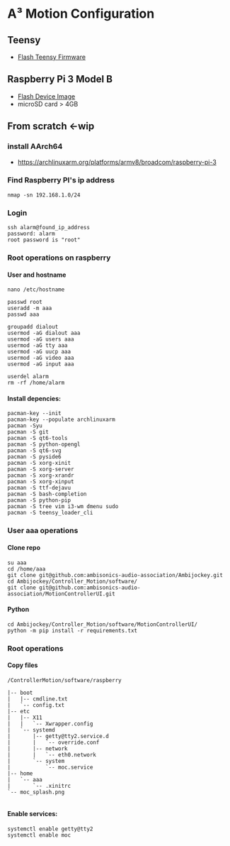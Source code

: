 # A³ Motion Configuration
## Teensy
- [Flash Teensy Firmware](https://doc.a3-audio.com/development/flashTeensy.html) 

## Raspberry Pi 3 Model B
- [Flash Device Image](https://doc.a3-audio.com/development/imaging.html)
- microSD card > 4GB

##  From scratch <-wip
### install AArch64
- https://archlinuxarm.org/platforms/armv8/broadcom/raspberry-pi-3

### Find Raspberry PI's ip address
```
nmap -sn 192.168.1.0/24
```

### Login
```
ssh alarm@found_ip_address
password: alarm
root password is "root"
```

### Root operations on raspberry
#### User and hostname
```
nano /etc/hostname

passwd root
useradd -m aaa
passwd aaa

groupadd dialout
usermod -aG dialout aaa
usermod -aG users aaa
usermod -aG tty aaa
usermod -aG uucp aaa
usermod -aG video aaa
usermod -aG input aaa

userdel alarm
rm -rf /home/alarm
```

#### Install depencies:
```
pacman-key --init
pacman-key --populate archlinuxarm
pacman -Syu
pacman -S git
pacman -S qt6-tools
pacman -S python-opengl
pacman -S qt6-svg
pacman -S pyside6
pacman -S xorg-xinit
pacman -S xorg-server
pacman -S xorg-xrandr
pacman -S xorg-xinput
pacman -S ttf-dejavu
pacman -S bash-completion
pacman -S python-pip 
pacman -S tree vim i3-wm dmenu sudo
pacman -S teensy_loader_cli
``` 

### User aaa operations
#### Clone repo
```
su aaa
cd /home/aaa
git clone git@github.com:ambisonics-audio-association/Ambijockey.git
cd Ambijockey/Controller_Motion/software/
git clone git@github.com:ambisonics-audio-association/MotionControllerUI.git
``` 

#### Python
```
cd Ambijockey/Controller_Motion/software/MotionControllerUI/
python -m pip install -r requirements.txt
```

### Root operations
#### Copy files
```
/ControllerMotion/software/raspberry

|-- boot
|   |-- cmdline.txt
|   `-- config.txt
|-- etc
|   |-- X11
|   |   `-- Xwrapper.config
|   `-- systemd
|       |-- getty@tty2.service.d
|       |   `-- override.conf
|       |-- network
|       |   `-- eth0.network
|       `-- system
|           `-- moc.service
|-- home
|   `-- aaa
|       `-- .xinitrc
`-- moc_splash.png


```

#### Enable services:
``` 
systemctl enable getty@tty2
systemctl enable moc
``` 
```
